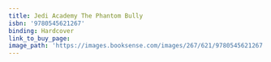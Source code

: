 ```yaml
---
title: Jedi Academy The Phantom Bully
isbn: '9780545621267'
binding: Hardcover
link_to_buy_page:
image_path: 'https://images.booksense.com/images/267/621/9780545621267.jpg'
---
```


